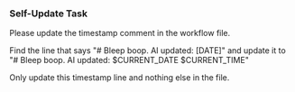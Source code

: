 ### Self-Update Task

Please update the timestamp comment in the workflow file.

Find the line that says "# Bleep boop. AI updated: [DATE]" and
update it to "# Bleep boop. AI updated: $CURRENT_DATE $CURRENT_TIME"

Only update this timestamp line and nothing else in the file.
###